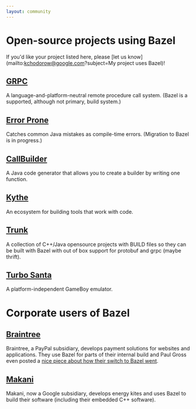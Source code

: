```yaml
---
layout: community
---
```


# Open-source projects using Bazel

If you'd like your project listed here, please
[let us know](mailto:kchodorow@google.com?subject=My project uses Bazel)!

## [GRPC](http://www.grpc.io)

A language-and-platform-neutral remote procedure call system. (Bazel is a
supported, although not primary, build system.)

## [Error Prone](https://github.com/google/error-prone)

Catches common Java mistakes as compile-time errors. (Migration to Bazel is
in progress.)

## [CallBuilder](https://github.com/google/CallBuilder)

A Java code generator that allows you to create a builder by writing one
function.

## [Kythe](https://github.com/google/kythe)

An ecosystem for building tools that work with code.

## [Trunk](https://github.com/mzhaom/trunk)

A collection of C++/Java opensource projects with BUILD files so they
can be built with Bazel with out of box support for protobuf and
grpc (maybe thrift).

## [Turbo Santa](https://github.com/turbo-santa/turbo-santa-common)

A platform-independent GameBoy emulator.

# Corporate users of Bazel

## [Braintree](https://www.braintreepayments.com)

Braintree, a PayPal subsidiary, develops payment solutions for websites and
applications. They use Bazel for parts of their internal build and Paul Gross
even posted a [nice piece about how their switch to
Bazel went](https://www.pgrs.net/2015/09/01/migrating-from-gradle-to-bazel/).

## [Makani](https://www.google.com/makani)

Makani, now a Google subsidiary, develops energy kites and uses
Bazel to build their software (including their embedded C++ software).

